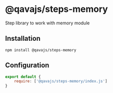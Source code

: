 # @qavajs/steps-memory
Step library to work with memory module

## Installation

`npm install @qavajs/steps-memory`

## Configuration

```javascript
export default {
    require: ['@qavajs/steps-memory/index.js']
}
```
